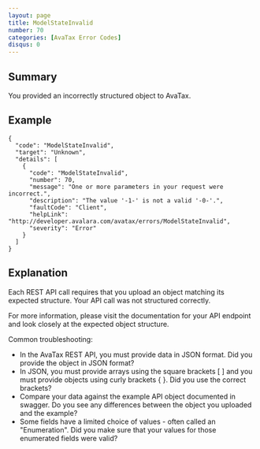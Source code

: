 ```yaml
---
layout: page
title: ModelStateInvalid
number: 70
categories: [AvaTax Error Codes]
disqus: 0
---
```


## Summary

You provided an incorrectly structured object to AvaTax.

## Example

    {
      "code": "ModelStateInvalid",
      "target": "Unknown",
      "details": [
        {
          "code": "ModelStateInvalid",
          "number": 70,
          "message": "One or more parameters in your request were incorrect.",
          "description": "The value '-1-' is not a valid '-0-'.",
          "faultCode": "Client",
          "helpLink": "http://developer.avalara.com/avatax/errors/ModelStateInvalid",
          "severity": "Error"
        }
      ]
    }

## Explanation

Each REST API call requires that you upload an object matching its expected structure.  Your API call was not structured correctly.

For more information, please visit the documentation for your API endpoint and look closely at the expected object structure.

Common troubleshooting:
* In the AvaTax REST API, you must provide data in JSON format.  Did you provide the object in JSON format?
* In JSON, you must provide arrays using the square brackets [ ] and you must provide objects using curly brackets { }.  Did you use the correct brackets?
* Compare your data against the example API object documented in swagger.  Do you see any differences between the object you uploaded and the example?
* Some fields have a limited choice of values - often called an "Enumeration".  Did you make sure that your values for those enumerated fields were valid?
